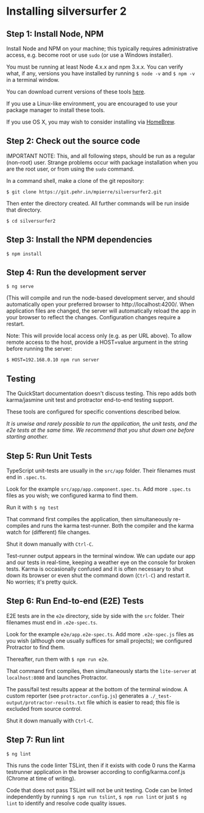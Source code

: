 # Installing silversurfer 2

## Step 1: Install Node, NPM

Install Node and NPM on your machine; this typically requires administrative access, 
e.g. become root or use `sudo` (or use a Windows installer).

You must be running at least Node 4.x.x and npm 3.x.x. You can verify 
what, if any, versions you have installed by running `$ node -v` and 
`$ npm -v` in a terminal window.

You can download current versions of these tools [here](https://nodejs.org/en/download/current/).

If you use a Linux-like environment, you are encouraged to use your
package manager to install these tools.

If you use OS X, you may wish to consider installing via [HomeBrew](http://brew.sh/).

## Step 2: Check out the source code

IMPORTANT NOTE: This, and all following steps, should be run as a regular (non-root) user.
Strange problems occur with package installation when you are the root user, or from using
the `sudo` command.

In a command shell, make a clone of the git repository:

`$ git clone https://git.pehr.in/mpierre/silversurfer2.git`

Then enter the directory created. All further commands will be run inside that directory.

`$ cd silversurfer2`

## Step 3: Install the NPM dependencies

`$ npm install`

## Step 4: Run the development server

`$ ng serve`

(This will compile and run the node-based development server, and should automatically 
open your preferred browser to http://localhost:4200/. When application files are changed, 
the server will automatically reload the app in your browser to reflect the changes.
Configuration changes require a restart.

Note: This will provide local access only (e.g. as per URL above). To allow remote
access to the host, provide a HOST=value argument in the string before running the
server:

`$ HOST=192.168.0.10 npm run server`

## Testing

The QuickStart documentation doesn't discuss testing.
This repo adds both karma/jasmine unit test and protractor end-to-end testing support.

These tools are configured for specific conventions described below.

*It is unwise and rarely possible to run the application, the unit tests, and the e2e tests at the same time.
We recommend that you shut down one before starting another.*

## Step 5: Run Unit Tests
TypeScript unit-tests are usually in the `src/app` folder. Their filenames must end in `.spec.ts`.

Look for the example `src/app/app.component.spec.ts`.
Add more `.spec.ts` files as you wish; we configured karma to find them.

Run it with `$ ng test`

That command first compiles the application, then simultaneously re-compiles and runs the karma test-runner.
Both the compiler and the karma watch for (different) file changes.

Shut it down manually with `Ctrl-C`.

Test-runner output appears in the terminal window.
We can update our app and our tests in real-time, keeping a weather eye on the console for broken tests.
Karma is occasionally confused and it is often necessary to shut down its browser or even shut the command down (`Ctrl-C`) and
restart it. No worries; it's pretty quick.

## Step 6: Run End-to-end (E2E) Tests

E2E tests are in the `e2e` directory, side by side with the `src` folder.
Their filenames must end in `.e2e-spec.ts`.

Look for the example `e2e/app.e2e-spec.ts`.
Add more `.e2e-spec.js` files as you wish (although one usually suffices for small projects);
we configured Protractor to find them.

Thereafter, run them with `$ npm run e2e`.

That command first compiles, then simultaneously starts the `lite-server` at `localhost:8080`
and launches Protractor.  

The pass/fail test results appear at the bottom of the terminal window.
A custom reporter (see `protractor.config.js`) generates a  `./_test-output/protractor-results.txt` file
which is easier to read; this file is excluded from source control.

Shut it down manually with `Ctrl-C`.

[travis-badge]: https://travis-ci.org/angular/quickstart.svg?branch=master
[travis-badge-url]: https://travis-ci.org/angular/quickstart

## Step 7: Run lint

`$ ng lint`

This runs the code linter TSLint, then if it exists with code 0 runs the Karma testrunner
application in the browser according to config/karma.conf.js (Chrome at time of writing).

Code that does not pass TSLint will not be unit testing. Code can be linted independently
by running `$ npm run tslint`, `$ npm run lint` or just `$ ng lint` to identify and resolve code quality
issues.
